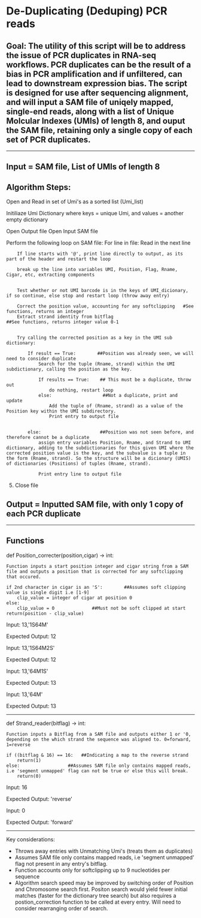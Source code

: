 # De-Duplicating (Deduping) PCR reads

## Goal: The utility of this script will be to address the issue of PCR duplicates in RNA-seq workflows. PCR duplicates can be the result of a bias in PCR amplification and if unfiltered, can lead to downstream expression bias. The script is designed for use after sequencing alignment, and will input a SAM file of uniqely mapped, single-end reads, along with a list of Unique Molcular Indexes (UMIs) of length 8, and ouput the SAM file, retaining only a single copy of each set of PCR duplicates. 
____
## Input = SAM file, List of UMIs of length 8

## Algorithm Steps:

Open and Read in set of Umi's as a sorted list (Umi_list)

Initiliaze Umi Dictionary where keys = unique Umi, and values = another empty dictionary 

Open Output file
Open Input SAM file

Perform the following loop on SAM file:
	For line in file:
		Read in the next line

		If line starts with '@', print line directly to output, as its part of the header and restart the loop
		
		break up the line into variables UMI, Position, Flag, Rname, Cigar, etc, extracting components	
	
		
		Test whether or not UMI barcode is in the keys of UMI_dicionary, if so continue, else stop and restart loop (throw away entry)
		
		Correct the position value, accounting for any softclipping   #See functions, returns an integer
		Extract strand identity from bitflag                            ##See functions, returns integer value 0-1	
		

		Try calling the corrected position as a key in the UMI sub dictionary:
		
			If result == True:        ##Position was already seen, we will need to consider duplicate
				Search for the tuple (Rname, strand) within the UMI subdictionary, calling the position as the key.
				
				If results == True:    ## This must be a duplicate, throw out
					do nothing, restart loop        
				else:                   ##Not a duplicate, print and update
					Add the tuple of (Rname, strand) as a value of the Position key within the UMI subdirectory.
					Print entry to output file

			
			else:                      ##Position was not seen before, and therefore cannot be a duplicate
				assign entry variables Position, Rname, and Strand to UMI dictionary, adding to the subdictionaries for this given UMI where the corrected position value is the key, and the subvalue is a tuple in the form (Rname, strand). So the structure will be a dicionary (UMIS) of dictionaries (Positions) of tuples (Rname, strand).

				Print entry line to output file
		
5) Close file

## Output = Inputted SAM file, with only 1 copy of each PCR duplicate

***
## Functions

def Position_correcter(position,cigar) -> int:

```Function inputs a start position integer and cigar string from a SAM file and outputs a position that is corrected for any softclipping that occured.```

	if 2nd character in cigar is an 'S':        ##Assumes soft clipping value is single digit i.e [1-9]
		clip_value = integer of cigar at position 0  
	else:
		clip_value = 0              ##Must not be soft clipped at start
	return(position - clip_value)  

Input: 13,'1S64M'

Expected Output: 12

Input: 13,'1S64M2S'

Expected Output: 12

Input: 13,'64M1S'

Expected Output: 13

Input: 13,'64M'

Expected Output: 13
***
def Strand_reader(bitflag) -> int:

```Function inputs a Bitflag from a SAM file and outputs either 1 or '0, depending on the which strand the sequence was aligned to. 0=forward, 1=reverse```

	if ((bitflag & 16) == 16:   ##Indicating a map to the reverse strand
		return(1)       
	else:                  ##Assumes SAM file only contains mapped reads, i.e 'segment unmapped' flag can not be true or else this will break. 
		return(0)

Input: 16

Expected Output: 'reverse' 

Input: 0

Expected Output: 'forward' 

***
Key considerations:
- Throws away entries with Unmatching Umi's (treats them as duplicates) 
- Assumes SAM file only contains mapped reads, i.e 'segment unmapped' flag not present in any entry's bitflag. 
- Function accounts only for softclipping up to 9 nucleotides per sequence
- Algorithm search speed may be improved by switching order of Position and Chromosome search first. Positon search would yield fewer initial matches (faster for the dictionary tree search) but also requires a postion_correction function to be called at every entry. Will need to consider rearranging order of search. 